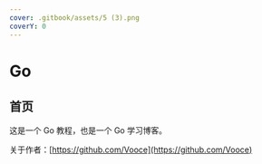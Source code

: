 ```yaml
---
cover: .gitbook/assets/5 (3).png
coverY: 0
---
```


# Go

## 首页

这是一个 Go 教程，也是一个 Go 学习博客。

关于作者：[https://github.com/Vooce](https://github.com/Vooce)
